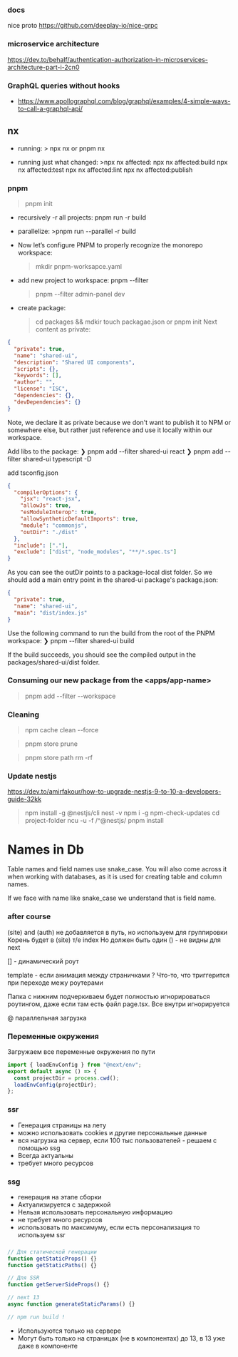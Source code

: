 ### docs

nice proto
https://github.com/deeplay-io/nice-grpc

### microservice architecture

https://dev.to/behalf/authentication-authorization-in-microservices-architecture-part-i-2cn0

### GraphQL queries without hooks

- https://www.apollographql.com/blog/graphql/examples/4-simple-ways-to-call-a-graphql-api/

## nx

- running: > npx nx <target> <project> or pnpm nx <target> <project>

- running just what changed: >npx nx affected:<target>
  npx nx affected:build
  npx nx affected:test
  npx nx affected:lint
  npx nx affected:publish

### pnpm

> pnpm init

- recursively -r all projects: pnpm run -r build

- parallelize: >pnpm run --parallel -r build

- Now let’s configure PNPM to properly recognize the monorepo workspace:

  > mkdir pnpm-worksapce.yaml

- add new project to workspace: pnpm --filter <package-name> <command>

  > pnpm --filter admin-panel dev

- create package:
  > cd packages && mdkir <new-package-name>
  > touch packagae.json or pnpm init
  > Next content as private:

```json
{
  "private": true,
  "name": "shared-ui",
  "description": "Shared UI components",
  "scripts": {},
  "keywords": [],
  "author": "",
  "license": "ISC",
  "dependencies": {},
  "devDependencies": {}
}
```

Note, we declare it as private because we don't want to publish it to NPM or somewhere else, but rather just reference and use it locally within our workspace.

Add libs to the package:
❯ pnpm add --filter shared-ui react
❯ pnpm add --filter shared-ui typescript -D

add tsconfig.json

```json
{
  "compilerOptions": {
    "jsx": "react-jsx",
    "allowJs": true,
    "esModuleInterop": true,
    "allowSyntheticDefaultImports": true,
    "module": "commonjs",
    "outDir": "./dist"
  },
  "include": ["."],
  "exclude": ["dist", "node_modules", "**/*.spec.ts"]
}
```

As you can see the outDir points to a package-local dist folder. So we should add a main entry point in the shared-ui package's package.json:

```json
{
  "private": true,
  "name": "shared-ui",
  "main": "dist/index.js"
}
```

Use the following command to run the build from the root of the PNPM workspace:
❯ pnpm --filter shared-ui build

If the build succeeds, you should see the compiled output in the packages/shared-ui/dist folder.

### Consuming our new package from the <apps/app-name>

> pnpm add <package> --filter <app-name> --workspace

### Cleaning

> npm cache clean --force

> pnpm store prune

> pnpm store path
> rm -rf

### Update nestjs

https://dev.to/amirfakour/how-to-upgrade-nestjs-9-to-10-a-developers-guide-32kk

> npm install -g @nestjs/cli
> nest -v
> npm i -g npm-check-updates
> cd project-folder
> ncu -u -f /^@nestjs/
> pnpm install

# Names in Db

Table names and field names use snake_case.
You will also come across it when working with databases, as it is used for creating table and column names.

If we face with name like snake_case we understand that is field name.

### after course

(site) and (auth) не добавляется в путь, но используем для группировки
Корень будет в (site) т/е index Но должен быть один
() - не видны для next

[] - динамический роут

template - если анимация между страничками ?
Что-то, что триггерится при переходе межу роутерами

Папка с нижним подчеркиваем будет полностью игнорироваться роутингом, даже если там
есть файл page.tsx. Все внутри игнорируется

@ параллельная загрузка

### Переменные окружения

Загружаем все переменные окружения по пути

```typescript
import { loadEnvConfig } from "@next/env";
export default async () => {
  const projectDir = process.cwd();
  loadEnvConfig(projectDir);
};
```

### ssr

- Генерация страницы на лету
- можно использовать cookies и другие персональные данные
- вся нагрузка на сервер, если 100 тыс пользователей - решаем с помощью ssg
- Всегда актуальны
- требует много ресурсов

### ssg

- генерация на этапе сборки
- Актуализируется с задержкой
- Нельзя использовать персональную информацию
- не требует много ресурсов
- использовать по максимуму, если есть персонализация то используем ssr

###

```typescript
// Для статической генерации
function getStaticProps() {}
function getStaticPaths() {}

// Для SSR
function getServerSideProps() {}

// next 13
async function generateStaticParams() {}

// npm run build !
```

- Используются только на сервере
- Могут быть только на страницах (не в компонентах) до 13, в 13 уже даже в компоненте
